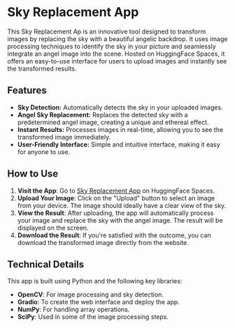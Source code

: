 # Sky Replacement App

This Sky Replacement Ap is an innovative tool designed to transform images by replacing the sky with a beautiful angelic backdrop. 
It uses image processing techniques to identify the sky in your picture and seamlessly integrate an angel image into the scene. 
Hosted on HuggingFace Spaces, it offers an easy-to-use interface for users to upload images and instantly see the transformed results.

## Features

- **Sky Detection:** Automatically detects the sky in your uploaded images.
- **Angel Sky Replacement:** Replaces the detected sky with a predetermined angel image, creating a unique and ethereal effect.
- **Instant Results:** Processes images in real-time, allowing you to see the transformed image immediately.
- **User-Friendly Interface:** Simple and intuitive interface, making it easy for anyone to use.

## How to Use

1. **Visit the App**: Go to [Sky Replacement App](https://huggingface.co/spaces/lexixueru/sky_replacement) on HuggingFace Spaces.
2. **Upload Your Image**: Click on the "Upload" button to select an image from your device. The image should ideally have a clear view of the sky.
3. **View the Result**: After uploading, the app will automatically process your image and replace the sky with the angel image. The result will be displayed on the screen.
4. **Download the Result**: If you're satisfied with the outcome, you can download the transformed image directly from the website.

## Technical Details

This app is built using Python and the following key libraries:
- **OpenCV**: For image processing and sky detection.
- **Gradio**: To create the web interface and deploy the app.
- **NumPy**: For handling array operations.
- **SciPy**: Used in some of the image processing steps.


